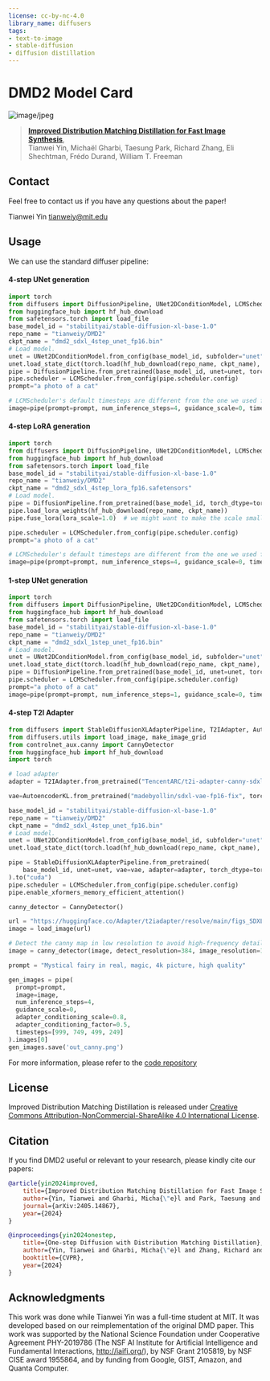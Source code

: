 ```yaml
---
license: cc-by-nc-4.0
library_name: diffusers
tags:
- text-to-image
- stable-diffusion
- diffusion distillation
---
```


# DMD2 Model Card

![image/jpeg](https://cdn-uploads.huggingface.co/production/uploads/63363b864067f020756275b7/YhssMfS_1e6q5fHKh9qrc.jpeg)

> [**Improved Distribution Matching Distillation for Fast Image Synthesis**](https://arxiv.org/abs/2405.14867),            
> Tianwei Yin, Michaël Gharbi, Taesung Park, Richard Zhang, Eli Shechtman, Frédo Durand, William T. Freeman        

## Contact 

Feel free to contact us if you have any questions about the paper!

Tianwei Yin [tianweiy@mit.edu](mailto:tianweiy@mit.edu)

## Usage

We can use the standard diffuser pipeline:

#### 4-step UNet generation 

```python
import torch
from diffusers import DiffusionPipeline, UNet2DConditionModel, LCMScheduler
from huggingface_hub import hf_hub_download
from safetensors.torch import load_file
base_model_id = "stabilityai/stable-diffusion-xl-base-1.0"
repo_name = "tianweiy/DMD2"
ckpt_name = "dmd2_sdxl_4step_unet_fp16.bin"
# Load model.
unet = UNet2DConditionModel.from_config(base_model_id, subfolder="unet").to("cuda", torch.float16)
unet.load_state_dict(torch.load(hf_hub_download(repo_name, ckpt_name), map_location="cuda"))
pipe = DiffusionPipeline.from_pretrained(base_model_id, unet=unet, torch_dtype=torch.float16, variant="fp16").to("cuda")
pipe.scheduler = LCMScheduler.from_config(pipe.scheduler.config)
prompt="a photo of a cat"

# LCMScheduler's default timesteps are different from the one we used for training 
image=pipe(prompt=prompt, num_inference_steps=4, guidance_scale=0, timesteps=[999, 749, 499, 249]).images[0]
```

#### 4-step LoRA generation 

```python
import torch
from diffusers import DiffusionPipeline, UNet2DConditionModel, LCMScheduler
from huggingface_hub import hf_hub_download
from safetensors.torch import load_file
base_model_id = "stabilityai/stable-diffusion-xl-base-1.0"
repo_name = "tianweiy/DMD2"
ckpt_name = "dmd2_sdxl_4step_lora_fp16.safetensors"
# Load model.
pipe = DiffusionPipeline.from_pretrained(base_model_id, torch_dtype=torch.float16, variant="fp16").to("cuda")
pipe.load_lora_weights(hf_hub_download(repo_name, ckpt_name))
pipe.fuse_lora(lora_scale=1.0)  # we might want to make the scale smaller for community models

pipe.scheduler = LCMScheduler.from_config(pipe.scheduler.config)
prompt="a photo of a cat"

# LCMScheduler's default timesteps are different from the one we used for training 
image=pipe(prompt=prompt, num_inference_steps=4, guidance_scale=0, timesteps=[999, 749, 499, 249]).images[0]
```

#### 1-step UNet generation 

```python
import torch
from diffusers import DiffusionPipeline, UNet2DConditionModel, LCMScheduler
from huggingface_hub import hf_hub_download
from safetensors.torch import load_file
base_model_id = "stabilityai/stable-diffusion-xl-base-1.0"
repo_name = "tianweiy/DMD2"
ckpt_name = "dmd2_sdxl_1step_unet_fp16.bin"
# Load model.
unet = UNet2DConditionModel.from_config(base_model_id, subfolder="unet").to("cuda", torch.float16)
unet.load_state_dict(torch.load(hf_hub_download(repo_name, ckpt_name), map_location="cuda"))
pipe = DiffusionPipeline.from_pretrained(base_model_id, unet=unet, torch_dtype=torch.float16, variant="fp16").to("cuda")
pipe.scheduler = LCMScheduler.from_config(pipe.scheduler.config)
prompt="a photo of a cat"
image=pipe(prompt=prompt, num_inference_steps=1, guidance_scale=0, timesteps=[399]).images[0]
```

#### 4-step T2I Adapter

```python
from diffusers import StableDiffusionXLAdapterPipeline, T2IAdapter, AutoencoderKL, UNet2DConditionModel, LCMScheduler
from diffusers.utils import load_image, make_image_grid
from controlnet_aux.canny import CannyDetector
from huggingface_hub import hf_hub_download
import torch

# load adapter
adapter = T2IAdapter.from_pretrained("TencentARC/t2i-adapter-canny-sdxl-1.0", torch_dtype=torch.float16, varient="fp16").to("cuda")

vae=AutoencoderKL.from_pretrained("madebyollin/sdxl-vae-fp16-fix", torch_dtype=torch.float16)

base_model_id = "stabilityai/stable-diffusion-xl-base-1.0"
repo_name = "tianweiy/DMD2"
ckpt_name = "dmd2_sdxl_4step_unet_fp16.bin"
# Load model.
unet = UNet2DConditionModel.from_config(base_model_id, subfolder="unet").to("cuda", torch.float16)
unet.load_state_dict(torch.load(hf_hub_download(repo_name, ckpt_name), map_location="cuda"))

pipe = StableDiffusionXLAdapterPipeline.from_pretrained(
    base_model_id, unet=unet, vae=vae, adapter=adapter, torch_dtype=torch.float16, variant="fp16", 
).to("cuda")
pipe.scheduler = LCMScheduler.from_config(pipe.scheduler.config)
pipe.enable_xformers_memory_efficient_attention()

canny_detector = CannyDetector()

url = "https://huggingface.co/Adapter/t2iadapter/resolve/main/figs_SDXLV1.0/org_canny.jpg"
image = load_image(url)

# Detect the canny map in low resolution to avoid high-frequency details
image = canny_detector(image, detect_resolution=384, image_resolution=1024)#.resize((1024, 1024))

prompt = "Mystical fairy in real, magic, 4k picture, high quality"

gen_images = pipe(
  prompt=prompt,
  image=image,
  num_inference_steps=4,
  guidance_scale=0, 
  adapter_conditioning_scale=0.8, 
  adapter_conditioning_factor=0.5,
  timesteps=[999, 749, 499, 249]
).images[0]
gen_images.save('out_canny.png')
```

For more information, please refer to the [code repository](https://github.com/tianweiy/DMD2)


## License

Improved Distribution Matching Distillation is released under [Creative Commons Attribution-NonCommercial-ShareAlike 4.0 International License](https://creativecommons.org/licenses/by-nc-sa/4.0/deed.en).


## Citation 

If you find DMD2 useful or relevant to your research, please kindly cite our papers:

```bib
@article{yin2024improved,
    title={Improved Distribution Matching Distillation for Fast Image Synthesis},
    author={Yin, Tianwei and Gharbi, Micha{\"e}l and Park, Taesung and Zhang, Richard and Shechtman, Eli and Durand, Fredo and Freeman, William T},
    journal={arXiv:2405.14867},
    year={2024}
}

@inproceedings{yin2024onestep,
    title={One-step Diffusion with Distribution Matching Distillation},
    author={Yin, Tianwei and Gharbi, Micha{\"e}l and Zhang, Richard and Shechtman, Eli and Durand, Fr{\'e}do and Freeman, William T and Park, Taesung},
    booktitle={CVPR},
    year={2024}
}
```


## Acknowledgments 

This work was done while Tianwei Yin was a full-time student at MIT. It was developed based on our reimplementation of the original DMD paper. This work was supported by the National Science Foundation under Cooperative Agreement PHY-2019786 (The NSF AI Institute for Artificial Intelligence and Fundamental Interactions, http://iaifi.org/), by NSF Grant 2105819, by NSF CISE award 1955864, and by funding from Google, GIST, Amazon, and Quanta Computer.